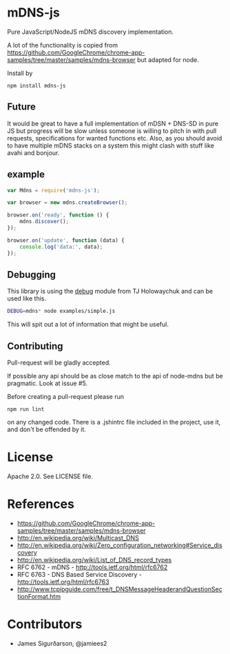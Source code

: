 mDNS-js
==========

Pure JavaScript/NodeJS mDNS discovery implementation.

A lot of the functionality is copied from 
https://github.com/GoogleChrome/chrome-app-samples/tree/master/samples/mdns-browser
but adapted for node.


Install by

    npm install mdns-js


Future
------
It would be great to have a full implementation of mDSN + DNS-SD in pure JS but
progress will be slow unless someone is willing to pitch in with
pull requests, specifications for wanted functions etc.
Also, as you should avoid to have multiple mDNS stacks on a system this
might clash with stuff like avahi and bonjour.


example
-------

```javascript
var Mdns = require('mdns-js');

var browser = new mdns.createBrowser();

browser.on('ready', function () {
    mdns.discover(); 
});

browser.on('update', function (data) {
    console.log('data:', data);
});
```



Debugging
---------
This library is using the [debug](https://github.com/visionmedia/debug) 
module from TJ Holowaychuk and can be used like this.

```bash
DEBUG=mdns* node examples/simple.js
```

This will spit out a lot of information that might be useful.


Contributing
------------
Pull-request will be gladly accepted.

If possible any api should be as close match to the api of node-mdns but
be pragmatic. Look at issue #5.

Before creating a pull-request please run 

    npm run lint 

on any changed code.
There is a .jshintrc file included in the project, use it, and don't 
be offended by it.



License
=======
Apache 2.0. See LICENSE file.



References
==========

* https://github.com/GoogleChrome/chrome-app-samples/tree/master/samples/mdns-browser
* http://en.wikipedia.org/wiki/Multicast_DNS
* http://en.wikipedia.org/wiki/Zero_configuration_networking#Service_discovery
* http://en.wikipedia.org/wiki/List_of_DNS_record_types
* RFC 6762 - mDNS - http://tools.ietf.org/html/rfc6762
* RFC 6763 - DNS Based Service Discovery - http://tools.ietf.org/html/rfc6763
* http://www.tcpipguide.com/free/t_DNSMessageHeaderandQuestionSectionFormat.htm


Contributors
============

* James Sigurðarson, @jamiees2 

